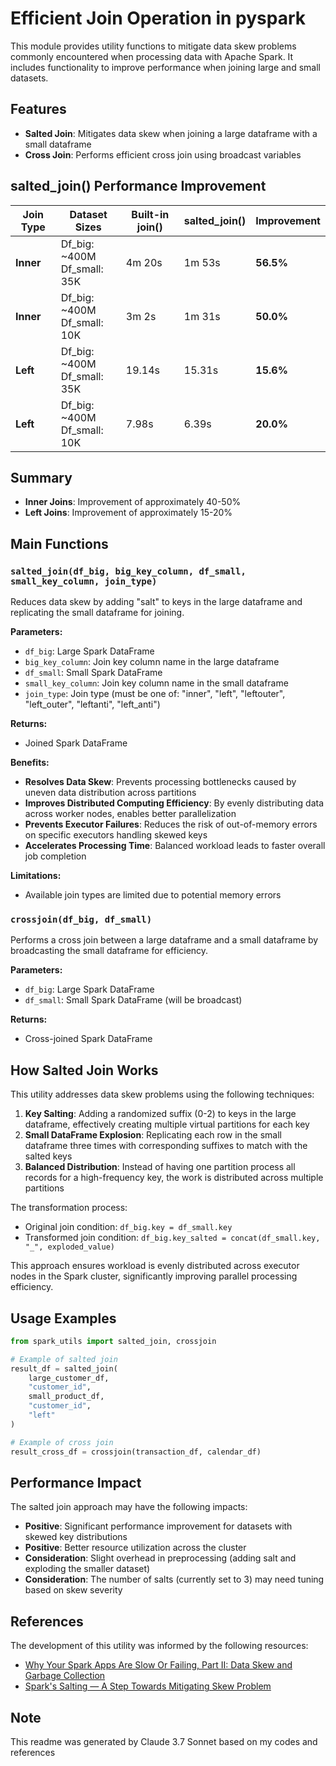 # Efficient Join Operation in pyspark

This module provides utility functions to mitigate data skew problems commonly encountered when processing data with Apache Spark. It includes functionality to improve performance when joining large and small datasets.

## Features

- **Salted Join**: Mitigates data skew when joining a large dataframe with a small dataframe
- **Cross Join**: Performs efficient cross join using broadcast variables

## salted_join() Performance Improvement

| Join Type | Dataset Sizes | Built-in join() | salted_join() | Improvement |
|-----------|---------------|--------|-------|-------------|
| **Inner** | Df_big: ~400M<br>Df_small: 35K | 4m 20s | 1m 53s | **56.5%** |
| **Inner** | Df_big: ~400M<br>Df_small: 10K | 3m 2s | 1m 31s | **50.0%** |
| **Left**  | Df_big: ~400M<br>Df_small: 35K | 19.14s | 15.31s | **15.6%** |
| **Left**  | Df_big: ~400M<br>Df_small: 10K | 7.98s | 6.39s | **20.0%** |

## Summary

- **Inner Joins**: Improvement of approximately 40-50%
- **Left Joins**: Improvement of approximately 15-20%

## Main Functions

### `salted_join(df_big, big_key_column, df_small, small_key_column, join_type)`

Reduces data skew by adding "salt" to keys in the large dataframe and replicating the small dataframe for joining.

**Parameters:**
- `df_big`: Large Spark DataFrame
- `big_key_column`: Join key column name in the large dataframe
- `df_small`: Small Spark DataFrame
- `small_key_column`: Join key column name in the small dataframe
- `join_type`: Join type (must be one of: "inner", "left", "leftouter", "left_outer", "leftanti", "left_anti")

**Returns:**
- Joined Spark DataFrame

**Benefits:**
- **Resolves Data Skew**: Prevents processing bottlenecks caused by uneven data distribution across partitions
- **Improves Distributed Computing Efficiency**: By evenly distributing data across worker nodes, enables better parallelization
- **Prevents Executor Failures**: Reduces the risk of out-of-memory errors on specific executors handling skewed keys
- **Accelerates Processing Time**: Balanced workload leads to faster overall job completion

**Limitations:**
- Available join types are limited due to potential memory errors

### `crossjoin(df_big, df_small)`

Performs a cross join between a large dataframe and a small dataframe by broadcasting the small dataframe for efficiency.

**Parameters:**
- `df_big`: Large Spark DataFrame
- `df_small`: Small Spark DataFrame (will be broadcast)

**Returns:**
- Cross-joined Spark DataFrame

## How Salted Join Works

This utility addresses data skew problems using the following techniques:

1. **Key Salting**: Adding a randomized suffix (0-2) to keys in the large dataframe, effectively creating multiple virtual partitions for each key
2. **Small DataFrame Explosion**: Replicating each row in the small dataframe three times with corresponding suffixes to match with the salted keys
3. **Balanced Distribution**: Instead of having one partition process all records for a high-frequency key, the work is distributed across multiple partitions

The transformation process:
- Original join condition: `df_big.key = df_small.key`
- Transformed join condition: `df_big.key_salted = concat(df_small.key, "_", exploded_value)`

This approach ensures workload is evenly distributed across executor nodes in the Spark cluster, significantly improving parallel processing efficiency.

## Usage Examples

```python
from spark_utils import salted_join, crossjoin

# Example of salted join
result_df = salted_join(
    large_customer_df, 
    "customer_id", 
    small_product_df, 
    "customer_id", 
    "left"
)

# Example of cross join
result_cross_df = crossjoin(transaction_df, calendar_df)
```

## Performance Impact

The salted join approach may have the following impacts:

- **Positive**: Significant performance improvement for datasets with skewed key distributions
- **Positive**: Better resource utilization across the cluster
- **Consideration**: Slight overhead in preprocessing (adding salt and exploding the smaller dataset)
- **Consideration**: The number of salts (currently set to 3) may need tuning based on skew severity

## References

The development of this utility was informed by the following resources:

- [Why Your Spark Apps Are Slow Or Failing, Part II: Data Skew and Garbage Collection](https://dzone.com/articles/why-your-spark-apps-are-slow-or-failing-part-ii-da)
- [Spark's Salting — A Step Towards Mitigating Skew Problem](https://medium.com/curious-data-catalog/sparks-salting-a-step-towards-mitigating-skew-problem-5b2e66791620)

## Note
This readme was generated by Claude 3.7 Sonnet based on my codes and references
